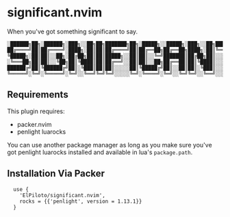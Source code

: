 # significant.nvim
When you've got something significant to say.

```
░██████╗██╗░██████╗░███╗░░██╗██╗███████╗██╗░█████╗░░█████╗░███╗░░██╗████████╗
██╔════╝██║██╔════╝░████╗░██║██║██╔════╝██║██╔══██╗██╔══██╗████╗░██║╚══██╔══╝
╚█████╗░██║██║░░██╗░██╔██╗██║██║█████╗░░██║██║░░╚═╝███████║██╔██╗██║░░░██║░░░
░╚═══██╗██║██║░░╚██╗██║╚████║██║██╔══╝░░██║██║░░██╗██╔══██║██║╚████║░░░██║░░░
██████╔╝██║╚██████╔╝██║░╚███║██║██║░░░░░██║╚█████╔╝██║░░██║██║░╚███║░░░██║░░░
╚═════╝░╚═╝░╚═════╝░╚═╝░░╚══╝╚═╝╚═╝░░░░░╚═╝░╚════╝░╚═╝░░╚═╝╚═╝░░╚══╝░░░╚═╝░░░
```

## Requirements

This plugin requires:
* packer.nvim
* penlight luarocks

You can use another package manager as long as you make sure you've got
penlight luarocks installed and available in lua's `package.path`.

## Installation Via Packer

```
  use {
  	'ElPiloto/significant.nvim',
	rocks = {{'penlight', version = 1.13.1}}
  }
```
